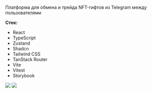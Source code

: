 Платформа для обмена и трейда NFT-гифтов из Telegram между пользователями

**Стек:**
- React  
- TypeScript  
- Zustand  
- Shadcn  
- Tailwind CSS  
- TanStack Router  
- Vite  
- Vitest  
- Storybook

<img src="https://github.com/user-attachments/assets/ed064e20-ac8e-4a3c-adf0-44c7c55d222a" />

<img src="https://github.com/user-attachments/assets/6e9d833c-f853-4ae6-9f67-c820082869e1" />


